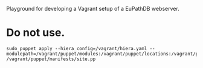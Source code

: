 Playground for developing a Vagrant setup of a EuPathDB webserver.

# Do not use.

    sudo puppet apply --hiera_config=/vagrant/hiera.yaml --modulepath=/vagrant/puppet/modules:/vagrant/puppet/locations:/vagrant/puppet/projects  /vagrant/puppet/manifests/site.pp
    
